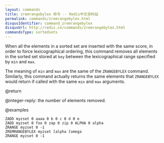 ```yaml
---
layout: commands
title: zremrangebylex 命令 -- Redis中文资料站
permalink: commands/zremrangebylex.html
disqusIdentifier: command_zremrangebylex
disqusUrl: http://redis.cn/commands/zremrangebylex.html
commandsType: sortedsets
---
```


When all the elements in a sorted set are inserted with the same score, in order to force lexicographical ordering, this command removes all elements in the sorted set stored at `key` between the lexicographical range specified by `min` and `max`.

The meaning of `min` and `max` are the same of the `ZRANGEBYLEX` command. Similarly, this command actually returns the same elements that `ZRANGEBYLEX` would return if called with the same `min` and `max` arguments.

@return

@integer-reply: the number of elements removed.

@examples

```cli
ZADD myzset 0 aaaa 0 b 0 c 0 d 0 e
ZADD myzset 0 foo 0 zap 0 zip 0 ALPHA 0 alpha
ZRANGE myzset 0 -1
ZREMRANGEBYLEX myzset [alpha [omega
ZRANGE myzset 0 -1
```
